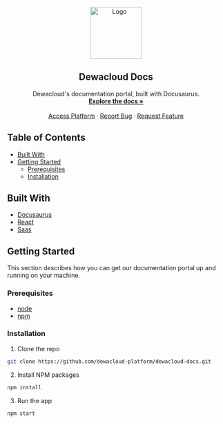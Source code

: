 <!-- PROJECT LOGO -->
<p align="center">
  <a href="https://www.dewacloud.com">
    <img src="https://assets.dewacloud.com/dewacloud-docs/static/2-dewacloud-vertical-logo-gradient-version-dark-bg.png" alt="Logo" width="120">
  </a>

  <h2 align="center">Dewacloud Docs</h3>

  <p align="center">
    Dewacloud's documentation portal, built with Docusaurus.
    <br />
    <a href="https://docs.dewacloud.com"><strong>Explore the docs »</strong></a>
    <br />
    <br />
    <a href="https://app.infra.dewacloud.com">Access Platform</a>
    ·
    <a href="https://github.com/dewacloud-platform/dewacloud-docs/issues">Report Bug</a>
    ·
    <a href="https://github.com/dewacloud-platform/dewacloud-docs/issues">Request Feature</a>
  </p>
</p>

<!-- TABLE OF CONTENTS -->

## Table of Contents

- [Built With](#built-with)
- [Getting Started](#getting-started)
  - [Prerequisites](#prerequisites)
  - [Installation](#installation)


## Built With

- [Docusaurus](https://docusaurus.io/)
- [React](https://reactjs.org/)
- [Saas](https://sass-lang.com/)

<!-- GETTING STARTED -->

## Getting Started

This section describes how you can get our documentation portal up and running on your machine.

### Prerequisites

- [node](https://nodejs.org/en/)
- [npm](https://www.npmjs.com/)

### Installation

1. Clone the repo

```sh
git clone https://github.com/dewacloud-platform/dewacloud-docs.git
```

2. Install NPM packages

```sh
npm install
```

3. Run the app

```sh
npm start
```
